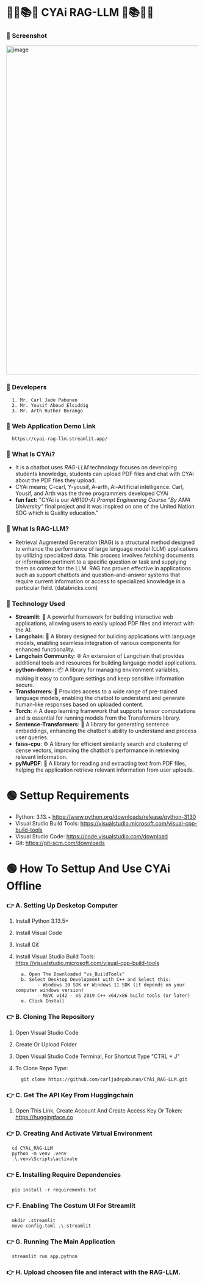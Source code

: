 # ✍🏻📚🤖  **CYAi RAG-LLM** 🤖📚✍🏻

### 📍 Screenshot

<img width="1600" height="860" alt="image" src="https://github.com/user-attachments/assets/d6c21d49-dc7a-4714-afba-5e9e857dce3c" />

### 📍 Developers
      1. Mr. Carl Jade Pabunan
      2. Mr. Yousif Aboud Elsiddig
      3. Mr. Arth Ruther Berango

### 📍 Web Application Demo Link
      https://cyai-rag-llm.streamlit.app/
### 📍 What Is **CYAi**?
- It is a chatbot uses _RAG-LLM_ technology focuses on developing students knowledge, students can upload PDF files and chat with CYAi about the PDF files they upload.
- CYAi means; C-carl, Y-yousif, A-arth, Ai-Artificial intelligence. Carl, Yousif, and Arth was the three programmers developed CYAi
- **fun fact:** "CYAi is our _AI6100-AI Prompt Engineering Course "By AMA University"_ final project and it was inspired on one of the United Nation SDG which is Quality education."
### 📍 What Is **RAG-LLM**?
- Retrieval Augmented Generation (RAG) is a structural method designed to enhance the performance of large language model (LLM) applications by utilizing specialized data. This process involves fetching documents or information pertinent to a specific question or task and supplying them as context for the LLM. RAG has proven effective in applications such as support chatbots and question-and-answer systems that require current information or access to specialized knowledge in a particular field. (databricks.com)
### 📍 Technology Used
- **Streamlit**: 🌟 A powerful framework for building interactive web applications, allowing users to easily upload PDF files and interact with the AI.
- **Langchain**: 🔗 A library designed for building applications with language models, enabling seamless integration of various components for enhanced functionality.
- **Langchain Communit**y: 🌐 An extension of Langchain that provides additional tools and resources for building language model applications.
- **python-doten**v: 📦 A library for managing environment variables, making it easy to configure settings and keep sensitive information secure.
- **Transformers**: 🤖 Provides access to a wide range of pre-trained language models, enabling the chatbot to understand and generate human-like responses based on uploaded content.
- **Torch**: 🔥 A deep learning framework that supports tensor computations and is essential for running models from the Transformers library.
- **Sentence-Transformers**: 🧠 A library for generating sentence embeddings, enhancing the chatbot's ability to understand and process user queries.
- **faiss-cpu**: ⚙️ A library for efficient similarity search and clustering of dense vectors, improving the chatbot's performance in retrieving relevant information.
- **pyMuPDF**: 📄 A library for reading and extracting text from PDF files, helping the application retrieve relevant information from user uploads.

# 🟢 Settup Requirements
- Python: 3.13.+ https://www.python.org/downloads/release/python-3130
- Visual Studio Build Tools: https://visualstudio.microsoft.com/visual-cpp-build-tools
- Visual Studio Code: https://code.visualstudio.com/download
- Git: https://git-scm.com/downloads

# 🟢 How To Settup And Use CYAi Offline
### 👉 A. Setting Up Desketop Computer
   1. Install Python 3.13.5+
   2. Install Visual Code
   3. Install Git
   4. Install Visual Studio Build Tools: https://visualstudio.microsoft.com/visual-cpp-build-tools

            a. Open The Downloaded "vs_BuildTools"
            b. Select Desktop Development with C++ and Select this:
                  - Windows 10 SDK or Windows 11 SDK (it depends on your computer windows version)
                  - MSVC v142 - VS 2019 C++ x64/x86 build tools (or later)
            e. Click Install
### 👉 B. Cloning The Repository
   1. Open Visual Studio Code
   2. Create Or Upload Folder
   3. Open Visual Studio Code Terminal, For Shortcut Type "CTRL + J"
   4. To Clone Repo Type:

            git clone https://github.com/carljadepabunan/CYAi_RAG-LLM.git
### 👉 C. Get The API Key From Huggingchain
   1. Open This Link, Create Account And Create Access Key Or Token: https://huggingface.co
### 👉 D. Creating And Activate Virtual Environment
      cd CYAi_RAG-LLM
      python -m venv .venv
      .\.venv\Scripts\activate
### 👉 E. Installing Require Dependencies
      pip install -r requirements.txt
### 👉 F. Enabling The Costum UI For Streamlit      
      mkdir .streamlit
      move config.toml .\.streamlit
### 👉 G. Running The Main Application
      streamlit run app.python
### 👉 H. Upload choosen file and interact with the RAG-LLM.
